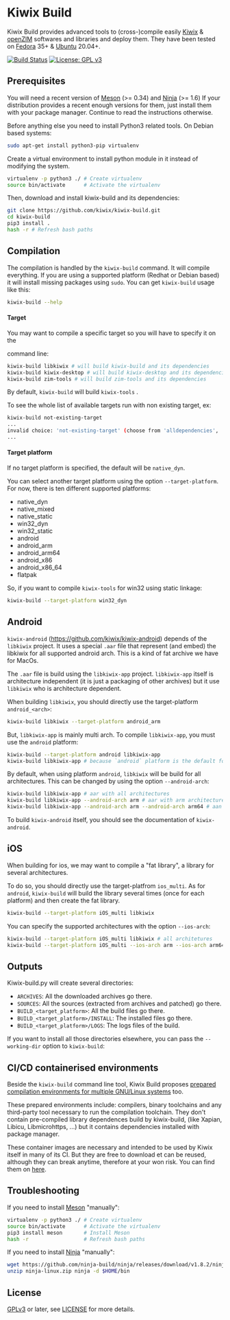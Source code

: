 # Kiwix Build

Kiwix Build provides advanced tools to (cross-)compile easily
[Kiwix](https://kiwix.org) & [openZIM](https://openzim.org) softwares
and libraries and deploy them. They have been tested on
[Fedora](https://getfedora.org) 35+ & [Ubuntu](https://ubuntu.com)
20.04+.

[![Build Status](https://github.com/kiwix/kiwix-build/workflows/CI/badge.svg?query=branch%3Amain)](https://github.com/kiwix/kiwix-build/actions?query=branch%3Amain)
[![License: GPL v3](https://img.shields.io/badge/License-GPLv3-blue.svg)](https://www.gnu.org/licenses/gpl-3.0)

Prerequisites
-------------

You will need a recent version of [Meson](https://mesonbuild.com/) (>=
0.34) and [Ninja](https://ninja-build.org) (>= 1.6) If your
distribution provides a recent enough versions for them, just install
them with your package manager. Continue to read the instructions
otherwise.

Before anything else you need to install Python3 related tools. On Debian
based systems:
```bash
sudo apt-get install python3-pip virtualenv
```

Create a virtual environment to install python module in it instead
of modifying the system.
```bash
virtualenv -p python3 ./ # Create virtualenv
source bin/activate      # Activate the virtualenv
```

Then, download and install kiwix-build and its dependencies:
```bash
git clone https://github.com/kiwix/kiwix-build.git
cd kiwix-build
pip3 install .
hash -r # Refresh bash paths
```

Compilation
-----------

The compilation is handled by the `kiwix-build` command. It will compile
everything. If you are using a supported platform (Redhat or Debian
based) it will install missing packages using `sudo`. You can get
`kiwix-build` usage like this:
```bash
kiwix-build --help
```

#### Target

You may want to compile a specific target so you will have to specify it on the

command line:
```bash
kiwix-build libkiwix # will build kiwix-build and its dependencies
kiwix-build kiwix-desktop # will build kiwix-desktop and its dependencies
kiwix-build zim-tools # will build zim-tools and its dependencies
```

By default, `kiwix-build` will build `kiwix-tools` .

To see the whole list of available targets run with non existing target, ex:

```bash
kiwix-build not-existing-target
...
invalid choice: 'not-existing-target' (choose from 'alldependencies', 'android-ndk',
...
```

#### Target platform

If no target platform is specified, the default will be `native_dyn`.

You can select another target platform using the option
`--target-platform`. For now, there is ten different supported
platforms:

- native_dyn
- native_mixed
- native_static
- win32_dyn
- win32_static
- android
- android_arm
- android_arm64
- android_x86
- android_x86_64
- flatpak

So, if you want to compile `kiwix-tools` for win32 using static linkage:
```bash
kiwix-build --target-platform win32_dyn
```

Android
-------

`kiwix-android` (https://github.com/kiwix/kiwix-android) depends of
the `libkiwix` project.
It uses a special `.aar` file that represent (and embed) the libkiwix for
all supported android arch. This is a kind of fat archive we have for MacOs.

The `.aar` file is build using the `libkiwix-app` project.
`libkiwix-app` itself is architecture independent (it is just a packaging of
other archives) but it use `libkiwix` who is architecture dependent.

When building `libkiwix`, you should directly use the
target-platform `android_<arch>`:
```bash
kiwix-build libkiwix --target-platform android_arm
```

But, `libkiwix-app` is mainly multi arch.
To compile `libkiwix-app`, you must use the `android` platform:
```bash
kiwix-build --target-platform android libkiwix-app
kiwix-build libkiwix-app # because `android` platform is the default for `libkiwix-app`
```

By default, when using platform `android`, `libkiwix` will be build for
all architectures. This can be changed by using the option `--android-arch`:
```bash
kiwix-build libkiwix-app # aar with all architectures
kiwix-build libkiwix-app --android-arch arm # aar with arm architecture
kiwix-build libkiwix-app --android-arch arm --android-arch arm64 # aan with arm and arm64 architectures
```

To build `kiwix-android` itself, you should see the documentation of `kiwix-android`.

iOS
---

When building for ios, we may want to compile a "fat library", a library
for several architectures.

To do so, you should directly use the target-platfrom `ios_multi`.
As for `android`, `kiwix-build` will build the library several times
(once for each platform) and then create the fat library.
```bash
kiwix-build --target-platform iOS_multi libkiwix
```

You can specify the supported architectures with the option `--ios-arch`:
```bash
kiwix-build --target-platform iOS_multi libkiwix # all architetures
kiwix-build --target-platform iOS_multi --ios-arch arm --ios-arch arm64 # arm and arm64 arch only
```

Outputs
-------

Kiwix-build.py will create several directories:
- `ARCHIVES`: All the downloaded archives go there.
- `SOURCES`: All the sources (extracted from archives and patched) go there.
- `BUILD_<target_platform>`: All the build files go there.
- `BUILD_<target_platform>/INSTALL`: The installed files go there.
- `BUILD_<target_platform>/LOGS`: The logs files of the build.

If you want to install all those directories elsewhere, you can pass the
`--working-dir` option to `kiwix-build`:

CI/CD containerised environments
--------------------------------

Beside the `kiwix-build` command line tool, Kiwix Build proposes
[prepared compilation environments for multiple GNU/Linux
systems](.github/ci_images/) too.

These prepared environments include: compilers, binary toolchains and
any third-party tool necessary to run the compilation toolchain. They
don't contain pre-compiled library dependences build by kiwix-build, (like Xapian, Libicu,
Libmicrohttps, ...) but it contains dependencies installed with package manager.

These container images are necessary and intended to be used by Kiwix
itself in many of its CI. But they are free to download et can be
reused, although they can break anytime, therefore at your won risk.
You can find them on
[here](https://github.com/orgs/kiwix/packages?repo_name=kiwix-build).

Troubleshooting
---------------

If you need to install [Meson](https://mesonbuild.com/) "manually":
```bash
virtualenv -p python3 ./ # Create virtualenv
source bin/activate      # Activate the virtualenv
pip3 install meson       # Install Meson
hash -r                  # Refresh bash paths
```

If you need to install [Ninja](https://ninja-build.org) "manually":
```bash
wget https://github.com/ninja-build/ninja/releases/download/v1.8.2/ninja-linux.zip
unzip ninja-linux.zip ninja -d $HOME/bin
```

License
-------

[GPLv3](https://www.gnu.org/licenses/gpl-3.0) or later, see
[LICENSE](LICENSE) for more details.
